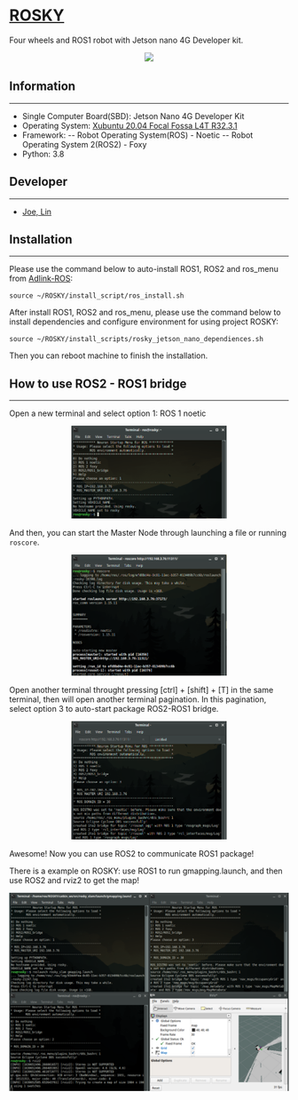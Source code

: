 # [ROSKY](https://www.icshop.com.tw/product-page.php?28182)

Four wheels and ROS1 robot with Jetson nano 4G Developer kit.

<p align="center">
  <img src="https://github.com/kjoelovelife/ROSKY/blob/noetic/rosky.jpg" width=280 />
</p>

## Information
----
- Single Computer Board(SBD): Jetson Nano 4G Developer Kit
- Operating System: [Xubuntu 20.04 Focal Fossa L4T R32.3.1](https://forums.developer.nvidia.com/t/xubuntu-20-04-focal-fossa-l4t-r32-3-1-custom-image-for-the-jetson-nano/121768)
- Framework:
-- Robot Operating System(ROS) - Noetic
-- Robot Operating System 2(ROS2) - Foxy
- Python: 3.8 

## Developer
----
- [Joe, Lin](weichih.lin@protonmail.com)

## Installation
----
Please use the command below to auto-install ROS1, ROS2 and ros_menu from [Adlink-ROS](https://github.com/Adlink-ROS/ros_menu):

```
source ~/ROSKY/install_script/ros_install.sh
```

After install ROS1, ROS2 and ros_menu, please use the command below to install dependencies and configure environment for using project ROSKY:

```
source ~/ROSKY/install_scripts/rosky_jetson_nano_dependiences.sh 
```

Then you can reboot machine to finish the installation.

## How to use ROS2 - ROS1 bridge
----
Open a new terminal and select option 1: ROS 1 noetic

<p align="center">
  <img src="https://github.com/kjoelovelife/ROSKY/blob/noetic/readme_resource/select_ROS1.png" width=280 />
</p>

And then, you can start the Master Node through launching a file or running ```roscore```.

<p align="center">
  <img src="https://github.com/kjoelovelife/ROSKY/blob/noetic/readme_resource/master_node.png" width=280 />
</p>

Open another terminal throught pressing [ctrl] + [shift] + [T] in the same terminal, then will open another terminal pagination.
In this pagination, select option 3 to auto-start package ROS2-ROS1 bridge.

<p align="center">
  <img src="https://github.com/kjoelovelife/ROSKY/blob/noetic/readme_resource/ROS2_ROS1_bridge.png" width=280 />
</p>

Awesome! Now you can use ROS2 to communicate ROS1 package!

There is a example on ROSKY: use ROS1 to run gmapping.launch, and then use ROS2 and rviz2 to get the map!

<p align="center">
  <img src="https://github.com/kjoelovelife/ROSKY/blob/noetic/readme_resource/ROS2_ROS1_bridge_example.png"/>
</p>
